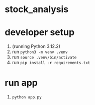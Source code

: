 # stock_analysis

# developer setup

1. (running Python 3.12.2)
2. run `python3 -m venv .venv`
3. run `source .venv/bin/activate`
4. run `pip install -r requirements.txt`

# run app

1. `python app.py`
